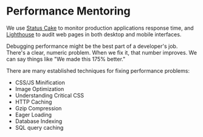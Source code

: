# Performance Mentoring

We use [Status Cake](https://www.statuscake.com/) to monitor production applications response time, and [Lighthouse](https://developers.google.com/web/tools/lighthouse/) to audit web pages in both desktop and mobile interfaces.

Debugging performance might be the best part of a developer's job. There's a clear, numeric problem. When we fix it, that number improves. We can say things like "We made this 175% better."

There are many established techniques for fixing performance problems:

- CSS/JS Minification
- Image Optimization
- Understanding Critical CSS
- HTTP Caching
- Gzip Compression
- Eager Loading
- Database Indexing
- SQL query caching
